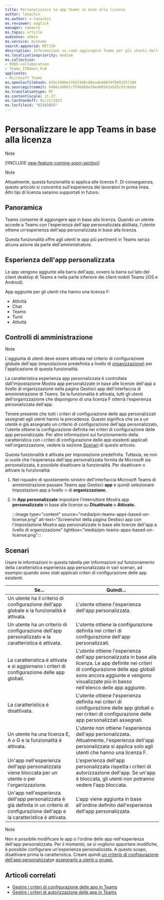 ```yaml
---
title: Personalizzare le app Teams in base alla licenza
author: lanachin
ms.author: v-lanachin
ms.reviewer: aaglick
manager: samanro
ms.topic: article
audience: admin
ms.service: msteams
search.appverid: MET150
description: Informazioni su come aggiungere Teams per gli utenti dell'organizzazione in base alla licenza.
ms.localizationpriority: medium
ms.collection:
- M365-collaboration
- Teams_ITAdmin_FLW
appliesto:
- Microsoft Teams
ms.openlocfilehash: 659cfd90e2fb5f498c00ea4b48039f9493357309
ms.sourcegitcommit: 0486ca906fc7f66460e54e400541e5d5cbfc6dde
ms.translationtype: MT
ms.contentlocale: it-IT
ms.lasthandoff: 01/21/2022
ms.locfileid: "62161035"
---
```

# <a name="tailor-your-teams-apps-based-on-license"></a>Personalizzare le app Teams in base alla licenza

> [!NOTE]
> [!INCLUDE [new-feature-coming-soon-section](includes/new-feature-coming-soon-section.md)]

> [!NOTE]
> Attualmente, questa funzionalità si applica alle licenze F. Di conseguenza, questo articolo si concentra sull'esperienza dei lavoratori in prima linea. Altri tipi di licenza saranno supportati in futuro.

## <a name="overview"></a>Panoramica

Teams consente di aggiungere app in base alla licenza. Quando un utente accede a Teams con l'esperienza dell'app personalizzata abilitata, l'utente ottiene un'esperienza dell'app personalizzata in base alla licenza.

Questa funzionalità offre agli utenti le app più pertinenti in Teams senza alcuna azione da parte dell'amministratore.

## <a name="tailored-app-experience"></a>Esperienza dell'app personalizzata

Le app vengono aggiunte alla barra dell'app, ovvero la barra sul lato del client desktop di Teams e nella parte inferiore dei client mobili Teams (iOS e Android).

App aggiunte per gli utenti che hanno una licenza F:

- Attività
- Chat
- Teams
- Turni
- Attività

## <a name="admin-controls"></a>Controlli di amministrazione

> [!NOTE]
> L'aggiunta di utenti deve essere attivata nel criterio di configurazione globale dell'app (impostazione predefinita a livello di [organizzazione)](teams-app-setup-policies.md) per l'applicazione di questa funzionalità.

La caratteristica esperienza app personalizzata  è controllata dall'impostazione Mostra app personalizzate [](manage-apps.md#manage-org-wide-app-settings) in base alle licenze dell'app a livello di organizzazione nella pagina Gestisci app dell'interfaccia di amministrazione di Teams. Se la funzionalità è attivata, tutti gli utenti dell'organizzazione che dispongono di una licenza F otterrà l'esperienza personalizzata dell'app.

Tenere presente che tutti i criteri di configurazione delle app personalizzati assegnati agli utenti hanno la precedenza. Questo significa che se a un utente è già assegnato un criterio di configurazione dell'app personalizzato, l'utente ottiene la configurazione definita nei criteri di configurazione delle app personalizzate. Per altre informazioni sul funzionamento della caratteristica con i criteri di configurazione delle app esistenti applicati nell'organizzazione, vedere la sezione [Scenari](#scenarios) di questo articolo.

Questa funzionalità è attivata per impostazione predefinita. Tuttavia, se non si vuole che l'esperienza dell'app personalizzata fornita da Microsoft sia personalizzata, è possibile disattivare la funzionalità. Per disattivare o attivare la funzionalità:

1. Nel riquadro di spostamento sinistro dell'interfaccia Microsoft Teams di amministrazione passare Teams app Gestisci **app** e quindi selezionare Impostazioni app a livello  >  di **organizzazione.**
2. In **App personalizzate** impostare l'interruttore Mostra app **personalizzate** in base alle licenze su **Disattivato** o **Attivato.**

    :::image type="content" source="media/pin-teams-apps-based-on-license.png" alt-text="Screenshot della pagina Gestisci app con l'impostazione Mostra app personalizzate in base alle licenze dell'app a livello di organizzazione" lightbox="media/pin-teams-apps-based-on-license.png":::

## <a name="scenarios"></a>Scenari

Usare le informazioni in questa tabella per informazioni sul funzionamento della caratteristica esperienza app personalizzata in vari scenari, ad esempio quando sono stati applicati criteri di configurazione delle app esistenti.

|Se...  |Quindi... |
|---------|---------|
|Un utente ha il criterio di configurazione dell'app globale e la funzionalità è attivata.     | L'utente ottiene l'esperienza dell'app personalizzata.        |
|Un utente ha un criterio di configurazione dell'app personalizzato e la caratteristica è attivata.    |L'utente ottiene la configurazione definita nei criteri di configurazione dell'app personalizzati.          |
|La caratteristica è attivata e si aggiornano i criteri di configurazione delle app globali.     |L'utente ottiene l'esperienza dell'app personalizzata in base alla licenza. Le app definite nei criteri di configurazione delle app globali sono ancora aggiunte e vengono visualizzate più in basso nell'elenco delle app aggiunte.          |
|La caratteristica è disattivata.   | L'utente ottiene l'esperienza definita nei criteri di configurazione delle app globali o nei criteri di configurazione delle app personalizzati assegnati.          |
|Un utente ha una licenza E, A o G e la funzionalità è attivata.   | L'utente non ottiene l'esperienza dell'app personalizzata. Attualmente, l'esperienza dell'app personalizzata si applica solo agli utenti che hanno una licenza F.        |
|Un'app nell'esperienza dell'app personalizzata viene bloccata per un utente o per l'organizzazione.      |L'esperienza dell'app personalizzata rispetta i criteri di autorizzazione dell'app. Se un'app è bloccata, gli utenti non potranno vedere l'app bloccata.           |
|Un'app nell'esperienza dell'app personalizzata è già definita in un criterio di configurazione dell'app e la caratteristica è attivata. |L'app viene aggiunta in base all'ordine definito dall'esperienza dell'app personalizzata.        |

> [!NOTE]
> Non è possibile modificare le app o l'ordine delle app nell'esperienza dell'app personalizzata. Per il momento, se si vogliono apportare modifiche, è possibile configurare un'esperienza personalizzata. A questo scopo, disattivare prima la caratteristica. Creare quindi [un criterio di configurazione dell'app personalizzato](teams-app-setup-policies.md)e [assegnarlo a utenti o gruppi.](assign-policies-users-and-groups.md)

## <a name="related-articles"></a>Articoli correlati

- [Gestire i criteri di configurazione delle app in Teams](teams-app-setup-policies.md)
- [Gestire i criteri di autorizzazione delle app in Teams](teams-app-permission-policies.md)

